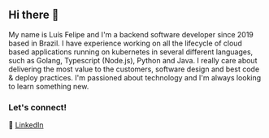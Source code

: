 ## Hi there 👋

My name is Luís Felipe and I'm a backend software developer since 2019 based in Brazil. 
I have experience working on all the lifecycle of cloud based applications running on kubernetes in several different languages, such as Golang, Typescript (Node.js), Python and Java.
I really care about delivering the most value to the customers, software design and best code & deploy practices. I'm passioned about technology and I'm always looking to learn something new.

### Let's connect!
🔗 [LinkedIn](https://www.linkedin.com/in/lu%C3%ADs-felipe-borsoi-2354b9166/)
